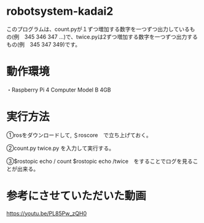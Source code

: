 # robotsystem-kadai2

このプログラムは、count.pyが１ずつ増加する数字を一つずつ出力しているもの(例　345 346 347 ...)で、twice.pyは2ずつ増加する数字を一つずつ出力するもの(例　345 347 349)です。



# 動作環境

・Raspberry Pi 4 Computer Model B 4GB



# 実行方法

①rosをダウンロードして, ＄roscore　で立ち上げておく。

②count.py  twice.py を入力して実行する。

③$rostopic echo / count      $rostopic echo /twice　をすることでログを見ることが出来る。



# 参考にさせていただいた動画

https://youtu.be/PL85Pw_zQH0



